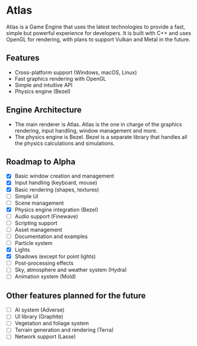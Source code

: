 # Atlas

Atlas is a Game Engine that uses the latest technologies to provide a fast, simple but powerful experience for developers.
It is built with C++ and uses OpenGL for rendering, with plans to support Vulkan and Metal in the future.

## Features

- Cross-platform support (Windows, macOS, Linux)
- Fast graphics rendering with OpenGL
- Simple and intuitive API
- Physics engine (Bezel)

## Engine Architecture

- The main renderer is Atlas. Atlas is the one in charge of the graphics rendering, input handling, window management and more.
- The physics engine is Bezel. Bezel is a separate library that handles all the physics calculations and simulations.

## Roadmap to Alpha

- [x] Basic window creation and management
- [x] Input handling (keyboard, mouse)
- [x] Basic rendering (shapes, textures)
- [ ] Simple UI
- [ ] Scene management
- [x] Physics engine integration (Bezel)
- [ ] Audio support (Finewave)
- [ ] Scripting support
- [ ] Asset management
- [ ] Documentation and examples
- [ ] Particle system
- [x] Lights
- [x] Shadows (except for point lights)
- [ ] Post-processing effects
- [ ] Sky, atmosphere and weather system (Hydra)
- [ ] Animation system (Mold)

## Other features planned for the future

- [ ] AI system (Adverse)
- [ ] UI library (Graphite)
- [ ] Vegetation and foliage system
- [ ] Terrain generation and rendering (Terra)
- [ ] Network support (Lasse)
